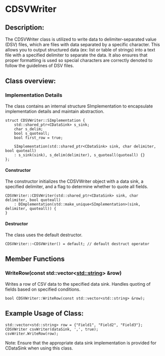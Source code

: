 # CDSVWriter
## Description:
The CDSVWriter class is utilized to write data to delimiter-separated value (DSV) files, which are files with data separated by a specific character. This allows you to output structured data (ex: list or table of strings) into a text file with a specified delimiter to separate the data. It also ensures that proper formatting is used so special characters are correctly denoted to follow the guidelines of DSV files.
## Class overview:
### Implementation Details
The class contains an internal structure SImplementation to encapsulate implementation details and maintain abstraction.
```
struct CDSVWriter::SImplementation {
    std::shared_ptr<CDataSink> s_sink;
    char s_delim;
    bool s_quoteall;
    bool first_row = true;

    SImplementation(std::shared_ptr<CDataSink> sink, char delimiter, bool quoteall)
    : s_sink(sink), s_delim(delimiter), s_quoteall(quoteall) {}
};
```
#### Constructor
The constructor initializes the CDSVWriter object with a data sink, a specified delimiter, and a flag to determine whether to quote all fields.
```
CDSVWriter::CDSVWriter(std::shared_ptr<CDataSink> sink, char delimiter, bool quoteall)
    : DImplementation(std::make_unique<SImplementation>(sink, delimiter, quoteall)) {
}
```
#### Destructor
The class uses the default destructor.
```
CDSVWriter::~CDSVWriter() = default; // default destruct operator
```
## Member Functions
### WriteRow(const std::vector<<std::string>> &row)
Writes a row of CSV data to the specified data sink. Handles quoting of fields based on specified conditions.
```
bool CDSVWriter::WriteRow(const std::vector<std::string> &row);
```
## Example Usage of Class:
```
std::vector<std::string> row = {"Field1", "Field2", "Field3"};
CDSVWriter csvWriter(dataSink, ',', true);
csvWriter.WriteRow(row);
```
Note: Ensure that the appropriate data sink implementation is provided for CDataSink when using this class.
